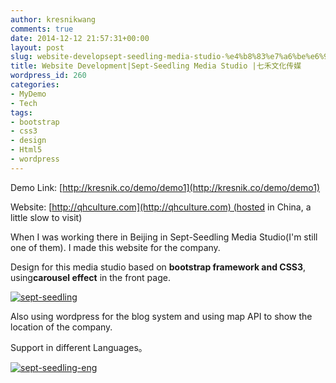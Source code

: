 ```yaml
---
author: kresnikwang
comments: true
date: 2014-12-12 21:57:31+00:00
layout: post
slug: website-developsept-seedling-media-studio-%e4%b8%83%e7%a6%be%e6%96%87%e5%8c%96%e4%bc%a0%e5%aa%92
title: Website Development|Sept-Seedling Media Studio |七禾文化传媒
wordpress_id: 260
categories:
- MyDemo
- Tech
tags:
- bootstrap
- css3
- design
- Html5
- wordpress
---
```


Demo Link: [http://kresnik.co/demo/demo1](http://kresnik.co/demo/demo1)

Website: [http://qhculture.com](http://qhculture.com) (hosted in China, a little slow to visit)

When I was working there in Beijing in Sept-Seedling Media Studio(I'm still one of them). I made this website for the company.

Design for this media studio based on **bootstrap framework and CSS3**, using**carousel effect** in the front page.

[![sept-seedling](http://kresnik.co/wp-content/uploads/2014/12/sept-seedling.jpg)](http://kresnik.co/wp-content/uploads/2014/12/sept-seedling.jpg)

Also using wordpress for the blog system and using map API to show the location of the company.

Support in different Languages。

[![sept-seedling-eng](http://kresnik.co/wp-content/uploads/2014/12/sept-seedling-eng.jpg)](http://kresnik.co/wp-content/uploads/2014/12/sept-seedling-eng.jpg)
